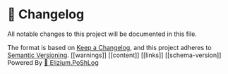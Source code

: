 # :scroll: Changelog

All notable changes to this project will be documented in this file.

The format is based on [Keep a Changelog](https://keepachangelog.com/en/1.0.0/),
and this project adheres to [Semantic Versioning](https://semver.org/spec/v2.0.0.html).
[[warnings]]
[[content]]
[[links]]
[[schema-version]]
Powered By [:scroll: Elizium.PoShLog](https://github.com/EliziumNet/PoShLog)
